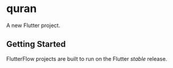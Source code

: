 # quran

A new Flutter project.

## Getting Started

FlutterFlow projects are built to run on the Flutter _stable_ release.
